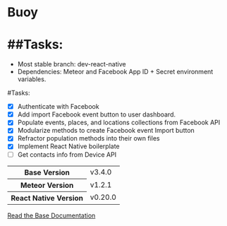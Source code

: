 # Buoy

##Tasks:
=======
- Most stable branch: dev-react-native
- Dependencies: Meteor and Facebook App ID + Secret environment variables.

#Tasks:
- [X] Authenticate with Facebook
- [X] Add import Facebook event button to user dashboard.
- [X] Populate events, places, and locations collections from Facebook API
- [X] Modularize methods to create Facebook event Import button
- [X] Refractor population methods into their own files
- [X] Implement React Native boilerplate
- [ ] Get contacts info from Device API

<table>
  <tbody>
    <tr>
      <th>Base Version</th>
      <td>v3.4.0</td>
    </tr>
    <tr>
      <th>Meteor Version</th>
      <td>v1.2.1</td>
    </tr>
    <tr>
      <th>React Native Version</th>
      <td>v0.20.0</td>
    </tr>
  </tbody>
</table>

[Read the Base Documentation](http://themeteorchef.com/base)
